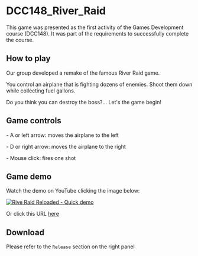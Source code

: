 # DCC148_River_Raid

This game was presented as the first activity of the Games Development course (DCC148). It was part of the requirements to successfully complete the course.

## How to play

Our group developed a remake of the famous River Raid game.

You control an airplane that is fighting dozens of enemies. Shoot them down while collecting fuel gallons.

Do you think you can destroy the boss?... Let's the game begin!

## Game controls

\- A or left arrow: moves the airplane to the left

\- D or right arrow: moves the airplane to the right

\- Mouse click: fires one shot

## Game demo

Watch the demo on YouTube clicking the image below:

[![Rive Raid Reloaded - Quick demo](https://img.youtube.com/vi/qIOqGMPAvr0/0.jpg)](https://www.youtube.com/watch?v=qIOqGMPAvr0)

Or click this URL [here](https://youtu.be/qIOqGMPAvr0)

## Download

Please refer to the `Release` section on the right panel